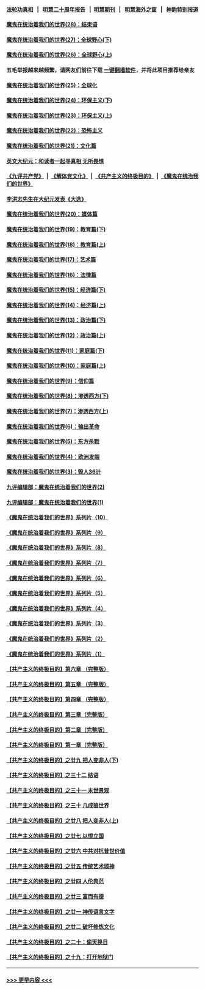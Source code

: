 #### [法轮功真相](https://github.com/gfw-breaker/truth/blob/master/README.md?t=0) &nbsp;&nbsp;|&nbsp;&nbsp; [明慧二十周年报告](https://github.com/gfw-breaker/mh-reports/blob/master/README.md?t=0) &nbsp;&nbsp;|&nbsp;&nbsp;[明慧期刊](https://github.com/gfw-breaker/mh-qikan) &nbsp;&nbsp;|&nbsp;&nbsp; [明慧海外之窗](https://github.com/gfw-breaker/mh-news/blob/master/README.md?t=0) &nbsp;&nbsp;|&nbsp;&nbsp; [神韵特别报道](https://github.com/gfw-breaker/mh-news/blob/master/shenyun.md?t=0)
#### [魔鬼在统治着我们的世界(28)：结束语](../pages/nsc422/n10936246.md?t=07070301) 
#### [魔鬼在统治着我们的世界(27)：全球野心(下)](../pages/nsc422/n10928319.md?t=07070301) 
#### [魔鬼在统治着我们的世界(26)：全球野心(上)](../pages/nsc422/n10900318.md?t=07070301) 
#### 五毛举报越来越频繁，请网友们前往下载 [一键翻墙软件](https://github.com/gfw-breaker/ssr-accounts)，并将此项目推荐给亲友
#### [魔鬼在统治着我们的世界(25)：全球化](../pages/nsc422/n10788205.md?t=07070301) 
#### [魔鬼在统治着我们的世界(24)：环保主义(下)](../pages/nsc422/n10695307.md?t=07070301) 
#### [魔鬼在统治着我们的世界(23)：环保主义(上)](../pages/nsc422/n10688613.md?t=07070301) 
#### [魔鬼在统治着我们的世界(22)：恐怖主义](../pages/nsc422/n10614727.md?t=07070301) 
#### [魔鬼在统治着我们的世界(21)：文化篇](../pages/nsc422/n10597706.md?t=07070301) 
#### [英文大纪元：和读者一起寻真相 无所畏惧](../pages/nsc422/n12542027.md?t=07070301) 
#### [《九评共产党》](https://github.com/begood0513/9ping.md/blob/master/README.md) &nbsp;|&nbsp; [《解体党文化》](../../../../jtdwh.md/blob/master/README.md)  &nbsp;|&nbsp; [《共产主义的终极目的》](../../../../gczydzjmd.md/blob/master/README.md) &nbsp;|&nbsp; [《魔鬼在统治我们的世界》](../../../../mgztzwmdsj.md/blob/master/README.md) 
#### [李洪志先生在大纪元发表《大选》](../pages/nsc422/n12534746.md?t=07070301) 
#### [魔鬼在统治着我们的世界(20)：媒体篇](../pages/nsc422/n10586579.md?t=07070301) 
#### [魔鬼在统治着我们的世界(19)：教育篇(下)](../pages/nsc422/n10564808.md?t=07070301) 
#### [魔鬼在统治着我们的世界(18)：教育篇(上)](../pages/nsc422/n10526970.md?t=07070301) 
#### [魔鬼在统治着我们的世界(17)：艺术篇](../pages/nsc422/n10499093.md?t=07070301) 
#### [魔鬼在统治着我们的世界(16)：法律篇](../pages/nsc422/n10485969.md?t=07070301) 
#### [魔鬼在统治着我们的世界(15)：经济篇(下)](../pages/nsc422/n10469975.md?t=07070301) 
#### [魔鬼在统治着我们的世界(14)：经济篇(上)](../pages/nsc422/n10457370.md?t=07070301) 
#### [魔鬼在统治着我们的世界(13)：政治篇(下)](../pages/nsc422/n10448270.md?t=07070301) 
#### [魔鬼在统治着我们的世界(12)：政治篇(上)](../pages/nsc422/n10444576.md?t=07070301) 
#### [魔鬼在统治着我们的世界(11)：家庭篇(下)](../pages/nsc422/n10440961.md?t=07070301) 
#### [魔鬼在统治着我们的世界(10)：家庭篇(上)](../pages/nsc422/n10435448.md?t=07070301) 
#### [魔鬼在统治着我们的世界(9)：信仰篇](../pages/nsc422/n10432159.md?t=07070301) 
#### [魔鬼在统治着我们的世界(8)：渗透西方(下)](../pages/nsc422/n10429603.md?t=07070301) 
#### [魔鬼在统治着我们的世界(7)：渗透西方(上)](../pages/nsc422/n10426013.md?t=07070301) 
#### [魔鬼在统治着我们的世界(6)：输出革命](../pages/nsc422/n10421536.md?t=07070301) 
#### [魔鬼在统治着我们的世界(5)：东方杀戮](../pages/nsc422/n10417707.md?t=07070301) 
#### [魔鬼在统治着我们的世界(4)：欧洲发端](../pages/nsc422/n10414890.md?t=07070301) 
#### [魔鬼在统治着我们的世界(3)：毁人36计](../pages/nsc422/n10411583.md?t=07070301) 
#### [九评编辑部：魔鬼在统治着我们的世界(2)](../pages/nsc422/n10410036.md?t=07070301) 
#### [九评编辑部：魔鬼在统治着我们的世界(1)](../pages/nsc422/n10406825.md?t=07070301) 
#### [《魔鬼在统治着我们的世界》系列片（10）](../pages/nsc422/n12292670.md?t=07070301) 
#### [《魔鬼在统治着我们的世界》系列片（9）](../pages/nsc422/n12290859.md?t=07070301) 
#### [《魔鬼在统治着我们的世界》系列片（8）](../pages/nsc422/n12287445.md?t=07070301) 
#### [《魔鬼在统治着我们的世界》系列片（7）](../pages/nsc422/n12283425.md?t=07070301) 
#### [《魔鬼在统治着我们的世界》系列片（6）](../pages/nsc422/n12282314.md?t=07070301) 
#### [《魔鬼在统治着我们的世界》系列片（5）](../pages/nsc422/n12281419.md?t=07070301) 
#### [《魔鬼在统治着我们的世界》系列片（4）](../pages/nsc422/n12274024.md?t=07070301) 
#### [《魔鬼在统治着我们的世界》系列片（3）](../pages/nsc422/n12271322.md?t=07070301) 
#### [《魔鬼在统治着我们的世界》系列片（2）](../pages/nsc422/n12269049.md?t=07070301) 
#### [《魔鬼在统治着我们的世界》系列片（1）](../pages/nsc422/n12267575.md?t=07070301) 
#### [【共产主义的终极目的】第六章 （完整版）](../pages/nsc422/n11428913.md?t=07070301) 
#### [【共产主义的终极目的】第五章 （完整版）](../pages/nsc422/n11428912.md?t=07070301) 
#### [【共产主义的终极目的】第四章 （完整版）](../pages/nsc422/n11428907.md?t=07070301) 
#### [【共产主义的终极目的】第三章（完整版）](../pages/nsc422/n11428848.md?t=07070301) 
#### [【共产主义的终极目的】第二章（完整版）](../pages/nsc422/n11428831.md?t=07070301) 
#### [【共产主义的终极目的】第一章（完整版）](../pages/nsc422/n11417651.md?t=07070301) 
#### [【共产主义的终极目的】之廿九 把人变非人(下)](../pages/nsc422/n11344140.md?t=07070301) 
#### [【共产主义的终极目的】之三十二 结语](../pages/nsc422/n11360535.md?t=07070301) 
#### [【共产主义的终极目的】之三十一 末世景观](../pages/nsc422/n11351129.md?t=07070301) 
#### [【共产主义的终极目的】之三十 几成狼世界](../pages/nsc422/n11348280.md?t=07070301) 
#### [【共产主义的终极目的】之廿八 把人变非人(上)](../pages/nsc422/n11340492.md?t=07070301) 
#### [【共产主义的终极目的】之廿七 以恨立国](../pages/nsc422/n11336944.md?t=07070301) 
#### [【共产主义的终极目的】之廿六 中共对抗普世价值](../pages/nsc422/n11324785.md?t=07070301) 
#### [【共产主义的终极目的】之廿五 传统艺术颂神](../pages/nsc422/n11296396.md?t=07070301) 
#### [【共产主义的终极目的】之廿四 人伦典范](../pages/nsc422/n11296397.md?t=07070301) 
#### [【共产主义的终极目的】之廿三 富而有德](../pages/nsc422/n11283598.md?t=07070301) 
#### [【共产主义的终极目的】之廿一 神传语言文字](../pages/nsc422/n11263265.md?t=07070301) 
#### [【共产主义的终极目的】之廿二 破坏修炼文化](../pages/nsc422/n11245728.md?t=07070301) 
#### [【共产主义的终极目的】之二十：偷天换日](../pages/nsc422/n11238846.md?t=07070301) 
#### [【共产主义的终极目的】之十九：打开地狱门](../pages/nsc422/n11206376.md?t=07070301) 

----
#### [ >>> 更早内容 <<< ](../indexes/nsc422-earlier.md)
